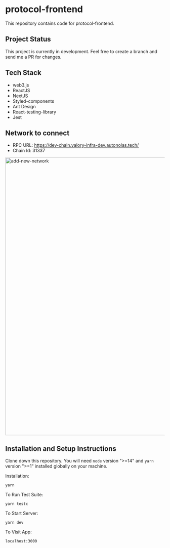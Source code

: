 # protocol-frontend
This repository contains code for protocol-frontend.

## Project Status
This project is currently in development. Feel free to create a branch and send me a PR for changes.

## Tech Stack
- web3.js
- ReactJS
- NextJS
- Styled-components
- Ant Design
- React-testing-library
- Jest

## Network to connect
- RPC URL: https://dev-chain.valory-infra-dev.autonolas.tech/
- Chain Id: 31337

<img width="878" alt="add-new-network" src="https://user-images.githubusercontent.com/22061815/149757107-0111fb9f-3a79-4f2b-8000-71533e740b43.png">

## Installation and Setup Instructions

Clone down this repository. You will need `node` version ">=14" and `yarn` version ">=1" installed globally on your machine.  

Installation:

`yarn`  

To Run Test Suite:  

`yarn testc`  

To Start Server:

`yarn dev`  

To Visit App:

`localhost:3000`  

